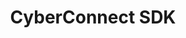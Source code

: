 ---
id: cyberconnect-sdk
title: CyberConnect SDK
slug: /interface/cyberconnect-sdk
sidebar_label: CyberConnect SDK
sidebar_position: 2
---